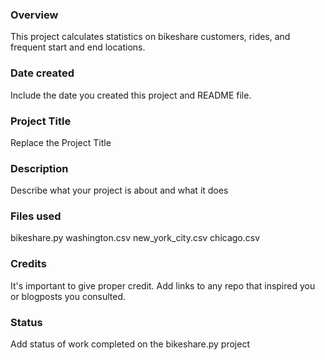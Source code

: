 ### Overview
This project calculates statistics on bikeshare customers, rides, and frequent start and end locations.

### Date created
Include the date you created this project and README file.

### Project Title
Replace the Project Title

### Description
Describe what your project is about and what it does

### Files used
bikeshare.py
washington.csv
new_york_city.csv
chicago.csv

### Credits
It's important to give proper credit. Add links to any repo that inspired you or blogposts you consulted.

### Status
Add status of work completed on the bikeshare.py project
